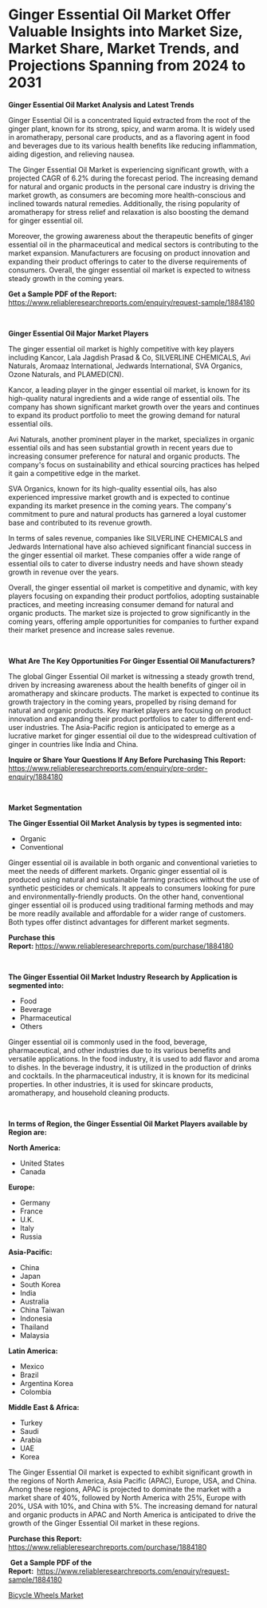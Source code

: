<p><h1>Ginger Essential Oil Market Offer Valuable Insights into Market Size, Market Share, Market Trends, and Projections Spanning from 2024 to 2031</h1></p><p><strong>Ginger Essential Oil Market Analysis and Latest Trends</strong></p>
<p><p>Ginger Essential Oil is a concentrated liquid extracted from the root of the ginger plant, known for its strong, spicy, and warm aroma. It is widely used in aromatherapy, personal care products, and as a flavoring agent in food and beverages due to its various health benefits like reducing inflammation, aiding digestion, and relieving nausea.</p><p>The Ginger Essential Oil Market is experiencing significant growth, with a projected CAGR of 6.2% during the forecast period. The increasing demand for natural and organic products in the personal care industry is driving the market growth, as consumers are becoming more health-conscious and inclined towards natural remedies. Additionally, the rising popularity of aromatherapy for stress relief and relaxation is also boosting the demand for ginger essential oil.</p><p>Moreover, the growing awareness about the therapeutic benefits of ginger essential oil in the pharmaceutical and medical sectors is contributing to the market expansion. Manufacturers are focusing on product innovation and expanding their product offerings to cater to the diverse requirements of consumers. Overall, the ginger essential oil market is expected to witness steady growth in the coming years.</p></p>
<p><strong>Get a Sample PDF of the Report:&nbsp;</strong> <a href="https://www.reliableresearchreports.com/enquiry/request-sample/1884180">https://www.reliableresearchreports.com/enquiry/request-sample/1884180</a></p>
<p>&nbsp;</p>
<p><strong>Ginger Essential Oil Major Market Players</strong></p>
<p><p>The ginger essential oil market is highly competitive with key players including Kancor, Lala Jagdish Prasad & Co, SILVERLINE CHEMICALS, Avi Naturals, Aromaaz International, Jedwards International, SVA Organics, Ozone Naturals, and PLAMED(CN). </p><p>Kancor, a leading player in the ginger essential oil market, is known for its high-quality natural ingredients and a wide range of essential oils. The company has shown significant market growth over the years and continues to expand its product portfolio to meet the growing demand for natural essential oils.</p><p>Avi Naturals, another prominent player in the market, specializes in organic essential oils and has seen substantial growth in recent years due to increasing consumer preference for natural and organic products. The company's focus on sustainability and ethical sourcing practices has helped it gain a competitive edge in the market.</p><p>SVA Organics, known for its high-quality essential oils, has also experienced impressive market growth and is expected to continue expanding its market presence in the coming years. The company's commitment to pure and natural products has garnered a loyal customer base and contributed to its revenue growth.</p><p>In terms of sales revenue, companies like SILVERLINE CHEMICALS and Jedwards International have also achieved significant financial success in the ginger essential oil market. These companies offer a wide range of essential oils to cater to diverse industry needs and have shown steady growth in revenue over the years.</p><p>Overall, the ginger essential oil market is competitive and dynamic, with key players focusing on expanding their product portfolios, adopting sustainable practices, and meeting increasing consumer demand for natural and organic products. The market size is projected to grow significantly in the coming years, offering ample opportunities for companies to further expand their market presence and increase sales revenue.</p></p>
<p>&nbsp;</p>
<p><strong>What Are The Key Opportunities For Ginger Essential Oil Manufacturers?</strong></p>
<p><p>The global Ginger Essential Oil market is witnessing a steady growth trend, driven by increasing awareness about the health benefits of ginger oil in aromatherapy and skincare products. The market is expected to continue its growth trajectory in the coming years, propelled by rising demand for natural and organic products. Key market players are focusing on product innovation and expanding their product portfolios to cater to different end-user industries. The Asia-Pacific region is anticipated to emerge as a lucrative market for ginger essential oil due to the widespread cultivation of ginger in countries like India and China.</p></p>
<p><strong>Inquire or Share Your Questions If Any Before Purchasing This Report:</strong> <a href="https://www.reliableresearchreports.com/enquiry/pre-order-enquiry/1884180">https://www.reliableresearchreports.com/enquiry/pre-order-enquiry/1884180</a></p>
<p>&nbsp;</p>
<p><strong>Market Segmentation</strong></p>
<p><strong>The Ginger Essential Oil Market Analysis by types is segmented into:</strong></p>
<p><ul><li>Organic</li><li>Conventional</li></ul></p>
<p><p>Ginger essential oil is available in both organic and conventional varieties to meet the needs of different markets. Organic ginger essential oil is produced using natural and sustainable farming practices without the use of synthetic pesticides or chemicals. It appeals to consumers looking for pure and environmentally-friendly products. On the other hand, conventional ginger essential oil is produced using traditional farming methods and may be more readily available and affordable for a wider range of customers. Both types offer distinct advantages for different market segments.</p></p>
<p><strong>Purchase this Report:&nbsp;</strong><a href="https://www.reliableresearchreports.com/purchase/1884180">https://www.reliableresearchreports.com/purchase/1884180</a></p>
<p>&nbsp;</p>
<p><strong>The Ginger Essential Oil Market Industry Research by Application is segmented into:</strong></p>
<p><ul><li>Food</li><li>Beverage</li><li>Pharmaceutical</li><li>Others</li></ul></p>
<p><p>Ginger essential oil is commonly used in the food, beverage, pharmaceutical, and other industries due to its various benefits and versatile applications. In the food industry, it is used to add flavor and aroma to dishes. In the beverage industry, it is utilized in the production of drinks and cocktails. In the pharmaceutical industry, it is known for its medicinal properties. In other industries, it is used for skincare products, aromatherapy, and household cleaning products.</p></p>
<p>&nbsp;</p>
<p><strong>In terms of Region, the Ginger Essential Oil Market Players available by Region are:</strong></p>
<p>
    <p> <strong> North America: </strong>
        <ul>
            <li>United States</li>
            <li>Canada</li>
        </ul>
        </p> 
    <p> <strong> Europe: </strong>
        <ul>
            <li>Germany</li>
            <li>France</li>
            <li>U.K.</li>
            <li>Italy</li>
            <li>Russia</li>
        </ul>
        </p> 
    <p> <strong> Asia-Pacific: </strong>
        <ul>
            <li>China</li>
            <li>Japan</li>
            <li>South Korea</li>
            <li>India</li>
            <li>Australia</li>
            <li>China Taiwan</li>
            <li>Indonesia</li>
            <li>Thailand</li>
            <li>Malaysia</li>
        </ul>
        </p> 
    <p> <strong> Latin America: </strong>
        <ul>
            <li>Mexico</li>
            <li>Brazil</li>
            <li>Argentina Korea</li>
            <li>Colombia</li>
        </ul>
        </p> 
    <p> <strong> Middle East & Africa: </strong>
        <ul>
            <li>Turkey</li>
            <li>Saudi</li>
            <li>Arabia</li>
            <li>UAE</li>
            <li>Korea</li>
        </ul>
    </p>
    </p>
<p><p>The Ginger Essential Oil market is expected to exhibit significant growth in the regions of North America, Asia Pacific (APAC), Europe, USA, and China. Among these regions, APAC is projected to dominate the market with a market share of 40%, followed by North America with 25%, Europe with 20%, USA with 10%, and China with 5%. The increasing demand for natural and organic products in APAC and North America is anticipated to drive the growth of the Ginger Essential Oil market in these regions.</p></p>
<p><strong>Purchase this Report: </strong><a href="https://www.reliableresearchreports.com/purchase/1884180">https://www.reliableresearchreports.com/purchase/1884180</a></p>
<p>&nbsp;<strong>Get a Sample PDF of the Report:&nbsp;&nbsp;</strong><a href="https://www.reliableresearchreports.com/enquiry/request-sample/1884180">https://www.reliableresearchreports.com/enquiry/request-sample/1884180</a></p>
<p><strong></strong></p>
<p><p><a href="https://acidic-farm-354.notion.site/Global-Bicycle-Wheels-Market-Size-and-Market-Trends-Insights-and-Projections-from-2024-to-2031-76846dd3a5be47e5937a32b370879259">Bicycle Wheels Market</a></p></p>